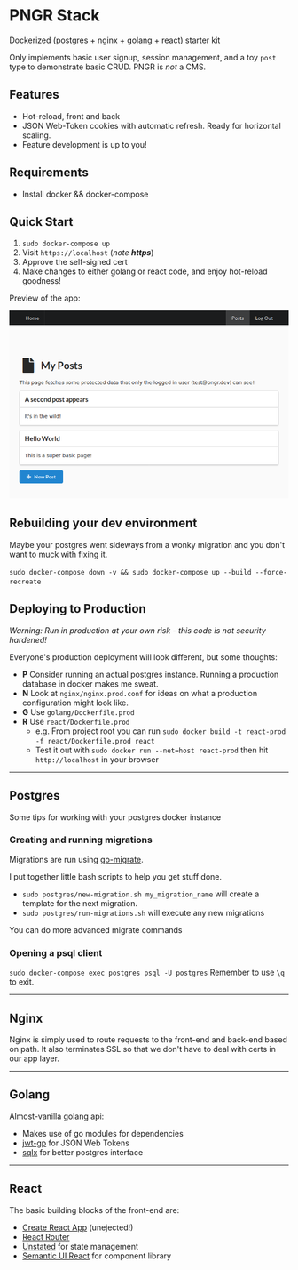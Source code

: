 # PNGR Stack
Dockerized (postgres + nginx + golang + react) starter kit

Only implements basic user signup, session management, and a toy `post` type to demonstrate basic CRUD. PNGR is _not_ a CMS.

## Features
- Hot-reload, front and back
- JSON Web-Token cookies with automatic refresh. Ready for horizontal scaling.
- Feature development is up to you!

## Requirements
- Install docker && docker-compose

## Quick Start
1) `sudo docker-compose up`
2) Visit `https://localhost` (*note **https***)
3) Approve the self-signed cert
4) Make changes to either golang or react code, and enjoy hot-reload goodness!

Preview of the app:

![Screenshot of the app](docs/demo.png?raw=true "Screenshot")

## Rebuilding your dev environment
Maybe your postgres went sideways from a wonky migration and you don't want to muck with fixing it.

`sudo docker-compose down -v && sudo docker-compose up --build --force-recreate`

## Deploying to Production
*Warning: Run in production at your own risk - this code is not security hardened!*

Everyone's production deployment will look different, but some thoughts:
- **P** Consider running an actual postgres instance. Running a production database in docker makes me sweat.
- **N** Look at `nginx/nginx.prod.conf` for ideas on what a production configuration might look like.
- **G** Use `golang/Dockerfile.prod`
- **R** Use `react/Dockerfile.prod`
	- e.g. From project root you can run `sudo docker build -t react-prod -f react/Dockerfile.prod react` 
	- Test it out with `sudo docker run --net=host react-prod` then hit `http://localhost` in your browser

--- 

## Postgres
Some tips for working with your postgres docker instance

### Creating and running migrations
Migrations are run using [go-migrate](https://github.com/golang-migrate/migrate).

I put together little bash scripts to help you get stuff done.
- `sudo postgres/new-migration.sh my_migration_name` will create a template for the next migration.
- `sudo postgres/run-migrations.sh` will execute any new migrations 

You can do more advanced migrate commands 

### Opening a psql client
`sudo docker-compose exec postgres psql -U postgres`
Remember to use `\q` to exit.

--- 

## Nginx
Nginx is simply used to route requests to the front-end and back-end based on path.
It also terminates SSL so that we don't have to deal with certs in our app layer.

--- 

## Golang
Almost-vanilla golang api:
- Makes use of go modules for dependencies
- [jwt-gp](github.com/dgrijalva/jwt-go) for JSON Web Tokens
- [sqlx](https://github.com/jmoiron/sqlx) for better postgres interface

--- 

## React
The basic building blocks of the front-end are:
- [Create React App](https://github.com/facebookincubator/create-react-app) (unejected!)
- [React Router](https://github.com/ReactTraining/react-router)
- [Unstated](https://github.com/jamiebuilds/unstated) for state management
- [Semantic UI React](https://react.semantic-ui.com/) for component library
